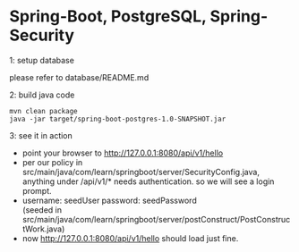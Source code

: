 # Spring-Boot, PostgreSQL, Spring-Security

1: setup database

please refer to database/README.md 


2: build java code

```
mvn clean package
java -jar target/spring-boot-postgres-1.0-SNAPSHOT.jar
```


3: see it in action

- point your browser to http://127.0.0.1:8080/api/v1/hello
- per our policy in src/main/java/com/learn/springboot/server/SecurityConfig.java, anything under /api/v1/* needs authentication. so we will see a login prompt.
- username: seedUser   password: seedPassword  
(seeded in src/main/java/com/learn/springboot/server/postConstruct/PostConstructWork.java)
- now http://127.0.0.1:8080/api/v1/hello should load just fine.